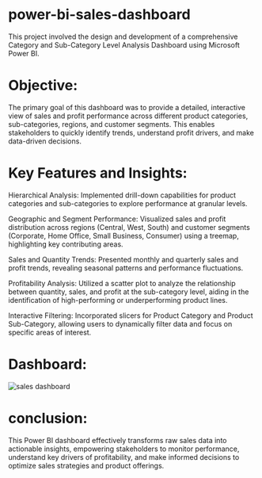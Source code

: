 # power-bi-sales-dashboard
This project involved the design and development of a comprehensive Category and Sub-Category Level Analysis Dashboard using Microsoft Power BI.
# Objective:
The primary goal of this dashboard was to provide a detailed, interactive view of sales and profit performance across different product categories, sub-categories, regions, and customer segments. This enables stakeholders to quickly identify trends, understand profit drivers, and make data-driven decisions.

# Key Features and Insights:

Hierarchical Analysis: Implemented drill-down capabilities for product categories and sub-categories to explore performance at granular levels.

Geographic and Segment Performance: Visualized sales and profit distribution across regions (Central, West, South) and customer segments (Corporate, Home Office, Small Business, Consumer) using a treemap, highlighting key contributing areas.

Sales and Quantity Trends: Presented monthly and quarterly sales and profit trends, revealing seasonal patterns and performance fluctuations.

Profitability Analysis: Utilized a scatter plot to analyze the relationship between quantity, sales, and profit at the sub-category level, aiding in the identification of high-performing or underperforming product lines.

Interactive Filtering: Incorporated slicers for Product Category and Product Sub-Category, allowing users to dynamically filter data and focus on specific areas of interest.

# Dashboard:
![sales dashboard](https://github.com/user-attachments/assets/5b94d4fc-bef5-4755-901f-8fdcfd1497d5)

# conclusion:
This Power BI dashboard effectively transforms raw sales data into actionable insights, empowering stakeholders to monitor performance, understand key drivers of profitability, and make informed decisions to optimize sales strategies and product offerings.



